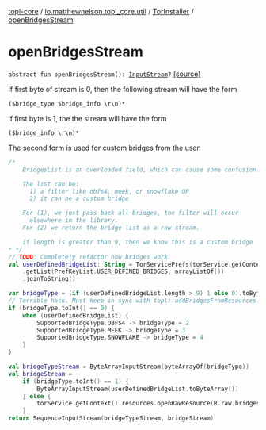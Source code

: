 [topl-core](../../index.md) / [io.matthewnelson.topl_core.util](../index.md) / [TorInstaller](index.md) / [openBridgesStream](./open-bridges-stream.md)

# openBridgesStream

`abstract fun openBridgesStream(): `[`InputStream`](https://docs.oracle.com/javase/6/docs/api/java/io/InputStream.html)`?` [(source)](https://github.com/05nelsonm/TorOnionProxyLibrary-Android/blob/master/topl-core/src/main/java/io/matthewnelson/topl_core/util/TorInstaller.kt#L156)

If first byte of stream is 0, then the following stream will have the form

`($bridge_type $bridge_info \r\n)*`

if first byte is 1, the the stream will have the form

`($bridge_info \r\n)*`

The second form is used for custom bridges from the user.

``` kotlin
/*
    BridgesList is an overloaded field, which can cause some confusion.

    The list can be:
      1) a filter like obfs4, meek, or snowflake OR
      2) it can be a custom bridge

    For (1), we just pass back all bridges, the filter will occur
      elsewhere in the library.
    For (2) we return the bridge list as a raw stream.

    If length is greater than 9, then we know this is a custom bridge
* */
// TODO: Completely refactor how bridges work.
val userDefinedBridgeList: String = TorServicePrefs(torService.getContext())
    .getList(PrefKeyList.USER_DEFINED_BRIDGES, arrayListOf())
    .joinToString()

var bridgeType = (if (userDefinedBridgeList.length > 9) 1 else 0).toByte()
// Terrible hack. Must keep in sync with topl::addBridgesFromResources.
if (bridgeType.toInt() == 0) {
    when (userDefinedBridgeList) {
        SupportedBridgeType.OBFS4 -> bridgeType = 2
        SupportedBridgeType.MEEK -> bridgeType = 3
        SupportedBridgeType.SNOWFLAKE -> bridgeType = 4
    }
}

val bridgeTypeStream = ByteArrayInputStream(byteArrayOf(bridgeType))
val bridgeStream =
    if (bridgeType.toInt() == 1) {
        ByteArrayInputStream(userDefinedBridgeList.toByteArray())
    } else {
        torService.getContext().resources.openRawResource(R.raw.bridges)
    }
return SequenceInputStream(bridgeTypeStream, bridgeStream)
```

